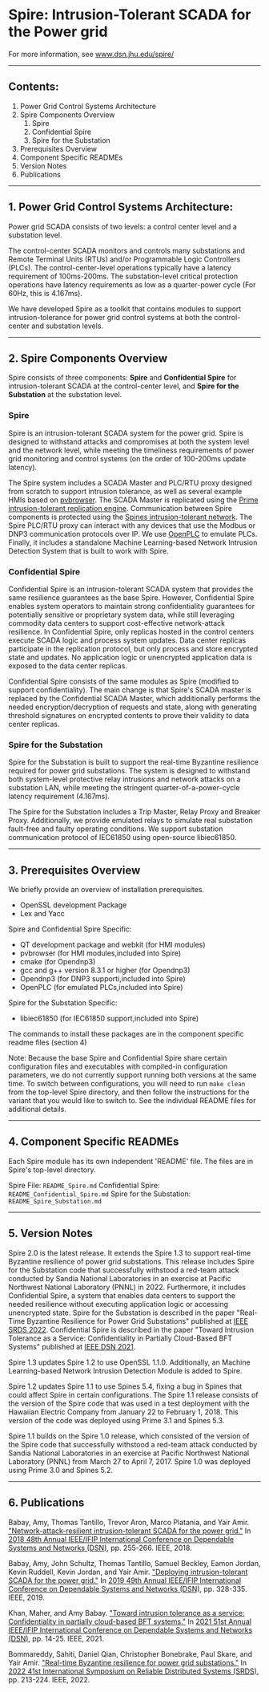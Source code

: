 # Spire: Intrusion-Tolerant SCADA for the Power grid

For more information, see [www.dsn.jhu.edu/spire/ ](https://www.dsn.jhu.edu/spire/)

---

## Contents:
1. Power Grid Control Systems Architecture
2. Spire Components Overview
    1. Spire
    2. Confidential Spire
    3. Spire for the Substation
3. Prerequisites Overview
4. Component Specific READMEs
5. Version Notes
6. Publications

---

## 1. Power Grid Control Systems Architecture:

Power grid SCADA consists of two levels: a control center level and a
substation level. 

The control-center SCADA monitors and controls many substations and Remote
Terminal Units (RTUs) and/or Programmable Logic Controllers (PLCs). The control-center-level operations typically have a latency requirement of 100ms-200ms. The
substation-level critical protection operations have latency requirements as
low as a quarter-power cycle (For 60Hz, this is 4.167ms). 

We have developed Spire as a toolkit that contains modules to support
intrusion-tolerance for power grid control systems at both the control-center
and substation levels.

---

## 2. Spire Components Overview

Spire consists of three components: **Spire** and **Confidential Spire** for
intrusion-tolerant SCADA at the control-center level, and **Spire for the
Substation** at the substation level.

### Spire
        
Spire is an intrusion-tolerant SCADA system for the power grid. Spire is
designed to withstand attacks and compromises at both the system level and the
network level, while meeting the timeliness requirements of power grid
monitoring and control systems (on the order of 100-200ms update latency).  
        
The Spire system includes a SCADA Master and PLC/RTU proxy designed from
scratch to support intrusion tolerance, as well as several example HMIs based
on [pvbrowser](https://pvbrowser.de/pvbrowser/index.php). The SCADA Master is
replicated using the [Prime intrusion-tolerant replication
engine](http://www.dsn.jhu.edu/prime). Communication between Spire components
is protected using the [Spines intrusion-tolerant
network](http://www.spines.org). The Spire PLC/RTU proxy can interact with any
devices that use the Modbus or DNP3 communication protocols over IP. We use
[OpenPLC](http://www.openplcproject.com/) to emulate PLCs. Finally, it includes
a standalone Machine Learning-based Network Intrusion Detection System that is
built to work with Spire.


### Confidential Spire
        
Confidential Spire is an intrusion-tolerant SCADA system that provides the same
resilience guarantees as the base Spire. However, Confidential Spire enables
system operators to maintain strong confidentiality guarantees for potentially
sensitive or proprietary system data, while still leveraging commodity data
centers to support cost-effective network-attack resilience. In Confidential
Spire, only replicas hosted in the control centers execute SCADA logic and
process system updates. Data center replicas participate in the replication
protocol, but only process and store encrypted state and updates. No
application logic or unencrypted application data is exposed to the data center
replicas.

Confidential Spire consists of the same modules as Spire (modified to support
confidentiality). The main change is that Spire's SCADA master is replaced by
the Confidential SCADA Master, which additionally performs the needed
encryption/decryption of requests and state, along with generating threshold
signatures on encrypted contents to prove their validity to data center
replicas. 

### Spire for the Substation

Spire for the Substation is built to support the real-time Byzantine resilience
required for power grid substations. The system is designed to withstand both
system-level protective relay intrusions and network attacks on a substation
LAN, while meeting the stringent quarter-of-a-power-cycle latency requirement
(4.167ms).

The Spire for the Substation includes a Trip Master, Relay Proxy and Breaker
Proxy. Additionally, we provide emulated relays to simulate real substation
fault-free and faulty operating conditions. We support substation communication
protocol of IEC61850 using open-source libiec61850.

---

## 3. Prerequisites Overview

We briefly provide an overview of installation prerequisites. 

- OpenSSL development Package
- Lex and Yacc


Spire and Confidential Spire Specific:
- QT development package and webkit (for HMI modules)
- pvbrowser (for HMI modules,included into Spire)
- cmake (for Opendnp3)
- gcc and g++ version 8.3.1 or higher (for Opendnp3)
- Opendnp3 (for DNP3 supporti,included into Spire)
- OpenPLC (for emulated PLCs,included into Spire)

Spire for the Substation Specific:
- libiec61850 (for IEC61850 support,included into Spire)

The commands to install these packages are in the component specific readme
files (section 4)

Note: Because the base Spire and Confidential Spire share certain configuration
files and executables with compiled-in configuration parameters, we do not
currently support running both versions at the same time. To switch between
configurations, you will need to run `make clean` from the top-level Spire
directory, and then follow the instructions for the variant that you would like
to switch to. See the individual README files for additional details.

---

## 4. Component Specific READMEs

Each Spire module has its own independent 'README' file. The files are in
Spire's top-level directory.

Spire File: `README_Spire.md`
Confidential Spire: `README_Confidential_Spire.md`
Spire for the Substation: `README_Spire_Substation.md`
 
---

## 5. Version Notes

Spire 2.0 is the latest release. It extends the Spire 1.3 to support real-time
Byzantine resilience of power grid substations. This release includes Spire for
the Substation code that successfully withstood a red-team attack conducted by
Sandia National Laboratories in an exercise at Pacific Northwest National
Laboratory (PNNL) in 2022. Furthermore, it includes Confidential Spire, a
system that enables data centers to support the needed resilience without
executing application logic or accessing unencrypted state. Spire for the
Substation is described in the paper "Real-Time Byzantine Resilience for Power
Grid Substations" published at [IEEE SRDS
2022](https://ieeexplore.ieee.org/document/9996955). Confidential Spire is
described in the paper "Toward Intrusion Tolerance as a Service:
Confidentiality in Partially Cloud-Based BFT Systems" published at [IEEE DSN
2021](https://ieeexplore.ieee.org/document/9505127).

Spire 1.3 updates Spire 1.2 to use OpenSSL 1.1.0. Additionally, an Machine
Learning-based Network Intrusion Detection Module is added to Spire.

Spire 1.2  updates Spire 1.1 to use Spines 5.4, fixing a bug in Spines that
could affect Spire in certain configurations. The Spire 1.1 release consists of
the version of the Spire code that was used in a test deployment with the
Hawaiian Electric Company from January 22 to February 1, 2018. This version of
the code was deployed using Prime 3.1 and Spines 5.3.

Spire 1.1 builds on the Spire 1.0 release, which consisted of the version of
the Spire code that successfully withstood a red-team attack conducted by
Sandia National Laboratories in an exercise at Pacific Northwest National
Laboratory (PNNL) from March 27 to April 7, 2017. Spire 1.0 was deployed using
Prime 3.0 and Spines 5.2.

---

## 6. Publications

Babay, Amy, Thomas Tantillo, Trevor Aron, Marco Platania, and Yair Amir. ["Network-attack-resilient intrusion-tolerant SCADA for the power grid."](https://sites.pitt.edu/~babay/pubs/scada_DSN_2018.pdf) In [2018 48th Annual IEEE/IFIP International Conference on Dependable Systems and Networks (DSN)](https://ieeexplore.ieee.org/document/8416488), pp. 255-266. IEEE, 2018.

Babay, Amy, John Schultz, Thomas Tantillo, Samuel Beckley, Eamon Jordan, Kevin Ruddell, Kevin Jordan, and Yair Amir. ["Deploying intrusion-tolerant SCADA for the power grid."](https://sites.pitt.edu/~babay/pubs/DSN_2019_SCADA_Experience.pdf) In [2019 49th Annual IEEE/IFIP International Conference on Dependable Systems and Networks (DSN)](https://ieeexplore.ieee.org/document/8809554), pp. 328-335. IEEE, 2019.

Khan, Maher, and Amy Babay. ["Toward intrusion tolerance as a service: Confidentiality in partially cloud-based BFT systems."](https://sites.pitt.edu/~babay/pubs/dsn21_confidentialBFT.pdf) In [2021 51st Annual IEEE/IFIP International Conference on Dependable Systems and Networks (DSN)](https://ieeexplore.ieee.org/document/9505127), pp. 14-25. IEEE, 2021.

Bommareddy, Sahiti, Daniel Qian, Christopher Bonebrake, Paul Skare, and Yair Amir. ["Real-time Byzantine resilience for power grid substations."](https://ieeexplore.ieee.org/document/9996955) In [2022 41st International Symposium on Reliable Distributed Systems (SRDS)](https://ieeexplore.ieee.org/document/9996955), pp. 213-224. IEEE, 2022.
